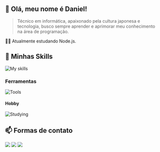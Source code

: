 ## 👋 Olá, meu nome é <strong>Daniel!</strong>

> Técnico em informática, apaixonado pela cultura japonesa e tecnologia, busco sempre aprender e aprimorar meu conhecimento na área de programação.

👨‍💻 Atualmente estudando Node.js.

## 🚀 Minhas Skills
![My skills](https://skillicons.dev/icons?i=js,ts,mysql,mongodb,html,css,nodejs,react,nestjs,express,tailwind,bootstrap,sass,prisma,bots)
### Ferramentas
![Tools](https://skillicons.dev/icons?i=vscode,postman,figma,git,github,ps,ai)
#### Hobby 
![Studying](https://skillicons.dev/icons?i=py,rust,php,electron,docker,firebase,sqlite,xd)


## 📫 Formas de contato

<p align="left">
  <a href="mailto:danielhiro13@gmail.com" alt="Gmail">
  <img src="https://img.shields.io/badge/-Gmail-FF0000?style=flat-square&labelColor=FF0000&logo=gmail&logoColor=white&link=mailto:danielhiro13@gmail.com" /></a>

  <a href="https://www.linkedin.com/in/daniel-riroche-pereira-ogasawara-2a7633242" alt="Linkedin">
  <img src="https://img.shields.io/badge/-Linkedin-0e76a8?style=flat-square&logo=Linkedin&logoColor=white&link=https://www.linkedin.com/in/daniel-riroche-pereira-ogasawara-2a7633242" /></a>

  <a href="https://www.instagram.com/danielogasawara" alt="Instagram">
  <img src="https://img.shields.io/badge/-Instagram-DF0174?style=flat-square&labelColor=DF0174&logo=instagram&logoColor=white&link=https://www.instagram.com/danielogasawara"/></a>
</p> 
